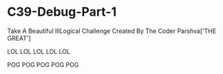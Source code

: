 # C39-Debug-Part-1

Take A Beautiful IllLogical Challenge Created By The Coder Parshva['THE GREAT']

LOL
LOL
LOL
LOL
LOL

POG
POG
POG
POG
POG